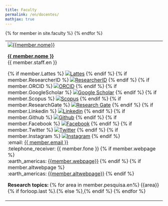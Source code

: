 ```yaml
---
title: Faculty
permalink: /en/docentes/
mathjax: true
---
```


<style>
body {text-align: left;}
</style>

<!-- # Corpo Docente -->

<table class="table table-hover">
  {% for member in site.faculty %}
  <tr>
    <td class="align=left">
      <div class="row">
      <div class="col-md-2 float-md-left mx-auto mb-2 w-50">
      <a class="stretched-link" href="{{site.baseurl}}{{member.url}}"><img class="w-100 rounded"
        src="{{site.baseurl}}/assets/images/{% if member.image%}people/docentes/{{member.image}}.jpg{%else%}clipart/unknown-person.png{%endif%}"
        alt="{{member.nome}}">
      </a>
      </div>
      <div class="col-md-10">
      <p><b><a href="{{site.baseurl}}{{member.url}}">{{ member.nome }}</a></b><br />
      {{ member.staff.en }}</p>
      <p>
        {% if member.Lattes %}
        <a id="no-ext-link" href="http://lattes.cnpq.br/{{member.Lattes}}" target="_blank"><img class="social" src="{{site.baseurl}}/assets/images/logos/lattes.jpg" title="Lattes" ></a>
        {% endif %}
        {% if member.ResearcherID %}
        <a id="no-ext-link" href="http://www.researcherid.com/rid/{{member.ResearcherID}}" target="_blank"><img class="social" src="{{site.baseurl}}/assets/images/logos/ResID.gif" title="ResearcherID"></a>
        {% endif %}
        {% if member.ORCID %}
        <a id="no-ext-link" href="https://orcid.org/{{member.ORCID}}" target="_blank"><img class="social" src="{{site.baseurl}}/assets/images/logos/ORCID.png" title="ORCID"></a>
        {% endif %}
        {% if member.GoogleScholar %}
        <a id="no-ext-link" href="https://scholar.google.com.br/citations?hl=en&user={{member.GoogleScholar}}" target="_blank"><img class="social" src="{{site.baseurl}}/assets/images/logos/googlescholar.jpg" title="Google Scholar" ></a>
        {% endif %}
        {% if member.Scopus %}
        <a id="no-ext-link" href="https://www.scopus.com/authid/detail.url?authorId={{member.Scopus}}" target="_blank"><img class="social" src="{{site.baseurl}}/assets/images/logos/Elsevier.svg" title="Scopus" ></a>
        {% endif %}
        {% if member.ResearchGate %}
        <a id="no-ext-link" href="https://www.researchgate.net/profile/{{member.ResearchGate}}" target="_blank"><img class="social" src="{{site.baseurl}}/assets/images/logos/researchgate.jpg" title="Research Gate" ></a>
        {% endif %}
        {% if member.Linkedin %}
        <a id="no-ext-link" href="https://www.linkedin.com/in/{{member.Linkedin}}" target="_blank"><img class="social" src="{{site.baseurl}}/assets/images/logos/linkedin.png" title="Linkedin" ></a>
        {% endif %}
        {% if member.Github %}
        <a id="no-ext-link" href="https://www.github.com//{{member.Github}}" target="_blank"><img class="social" src="{{site.baseurl}}/assets/images/logos/github.png" title="Github" ></a>
        {% endif %}
        {% if member.Facebook %}
        <a id="no-ext-link" href="https://www.facebook.com/{{member.Facebook}}" target="_blank"><img class="social" src="{{site.baseurl}}/assets/images/logos/facebook.png" title="Facebook" ></a>
        {% endif %}
        {% if member.Twitter %}
        <a id="no-ext-link" href="https://twitter.com/{{member.Twitter}}" target="_blank"><img class="social" src="{{site.baseurl}}/assets/images/logos/twitter.png" title="Twitter" ></a>
        {% endif %}
        {% if member.Instagram %}
        <a id="no-ext-link" href="https://www.instagram.com/{{member.Instagram}}" target="_blank"><img class="social" src="{{site.baseurl}}/assets/images/logos/instagram.jpg" title="Instagram" ></a>
        {% endif %}
      <br>
      :email: <a href="mailto:{{ member.email }}">{{ member.email }}</a><br />
      :telephone_receiver: {{ member.fone }}
      {% if member.webpage %}
      <br />
      :earth_americas: <a href="{{member.webpage}}" target="_blank">{{member.webpage}}</a>
      {% endif %}
      {% if member.altwebpage %}
      <br />
      :earth_americas: <a href="{{member.altwebpage}}" target="_blank">{{member.altwebpage}}</a>
      {% endif %}
      </p>
      <p><b>Research topics:</b>
      {% for area in member.pesquisa.en%}
        {{area}}{% if forloop.last %}.{% else %},{% endif %}
      {% endfor %}
      </p>
    </div>
    </div>
    </td>
  </tr>
  {% endfor %}
</table>
